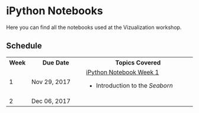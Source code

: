 # iPython Notebooks
Here you can find all the notebooks used at the Vizualization workshop.

## Schedule
<table>
    <tbody>
        <tr>
            <th width=10%>Week</th>
            <th width=30%>Due Date</th>
            <th width=60%>Topics Covered</th>
        </tr>
        <tr>
            <td>1</td>
            <td>Nov 29, 2017</td>
            <td>
                <a href="https://github.com/kbrady/vidl_data_viz/blob/master/notebooks/2017_11/1.0-VC-Visualization_using-Seaborn_and_Matplotlib.ipynb" target="_blank">iPython Notebook Week 1</a>
                <ul>
                    <li>Introduction to the <i>Seaborn</i></li>
                </ul>
            </td>
        </tr>
        <tr>
            <td>2</td>
            <td>Dec 06, 2017</td>
            <td>
                <ul>
                    </ul>
            </td>
        </tr>
    </tbody>
</table>
